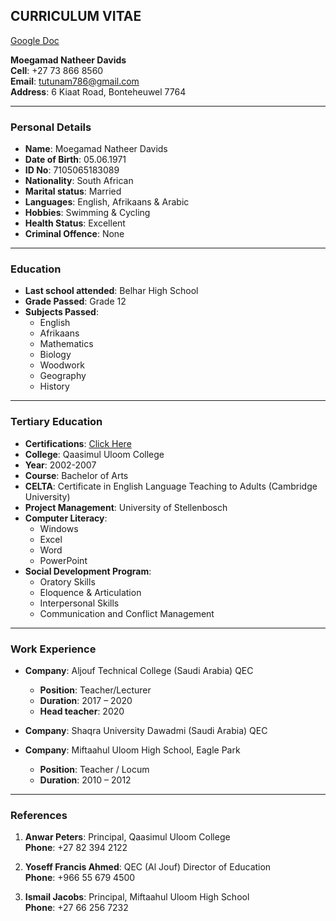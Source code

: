 ## CURRICULUM VITAE

 [Google Doc](https://docs.google.com/document/d/1_Il6gDB148XqZAsoiOQ2jrUWnwRAfWDZ5Uvs9o4IPbs/edit?usp=sharing)

**Moegamad Natheer Davids**  
**Cell**: +27 73 866 8560  
**Email**: [tutunam786@gmail.com](mailto:tutunam786@gmail.com)  
**Address**: 6 Kiaat Road, Bonteheuwel 7764  

---

### Personal Details

- **Name**: Moegamad Natheer Davids
- **Date of Birth**: 05.06.1971
- **ID No**: 7105065183089
- **Nationality**: South African
- **Marital status**: Married
- **Languages**: English, Afrikaans & Arabic
- **Hobbies**: Swimming & Cycling
- **Health Status**: Excellent
- **Criminal Offence**: None

---

### Education

- **Last school attended**: Belhar High School
- **Grade Passed**: Grade 12
- **Subjects Passed**:
  - English
  - Afrikaans
  - Mathematics
  - Biology
  - Woodwork
  - Geography
  - History

---

### Tertiary Education

- **Certifications**: [Click Here](https://docs.google.com/document/d/1sO2q0FSMefmy2rm8C1D50saOotc9SAZLmlJxvwa-pgQ/edit?usp=sharing)
- **College**: Qaasimul Uloom College
- **Year**: 2002-2007
- **Course**: Bachelor of Arts
- **CELTA**: Certificate in English Language Teaching to Adults (Cambridge University)
- **Project Management**: University of Stellenbosch
- **Computer Literacy**:
  - Windows
  - Excel
  - Word
  - PowerPoint
- **Social Development Program**:
  - Oratory Skills
  - Eloquence & Articulation
  - Interpersonal Skills
  - Communication and Conflict Management

---

### Work Experience

- **Company**: Aljouf Technical College (Saudi Arabia) QEC
  - **Position**: Teacher/Lecturer
  - **Duration**: 2017 – 2020
  - **Head teacher**: 2020

- **Company**: Shaqra University Dawadmi (Saudi Arabia) QEC

- **Company**: Miftaahul Uloom High School, Eagle Park
  - **Position**: Teacher / Locum
  - **Duration**: 2010 – 2012

---

### References

1. **Anwar Peters**: Principal, Qaasimul Uloom College  
   **Phone**: +27 82 394 2122

2. **Yoseff Francis Ahmed**: QEC (Al Jouf) Director of Education  
   **Phone**: +966 55 679 4500

3. **Ismail Jacobs**: Principal, Miftaahul Uloom High School  
   **Phone**: +27 66 256 7232
